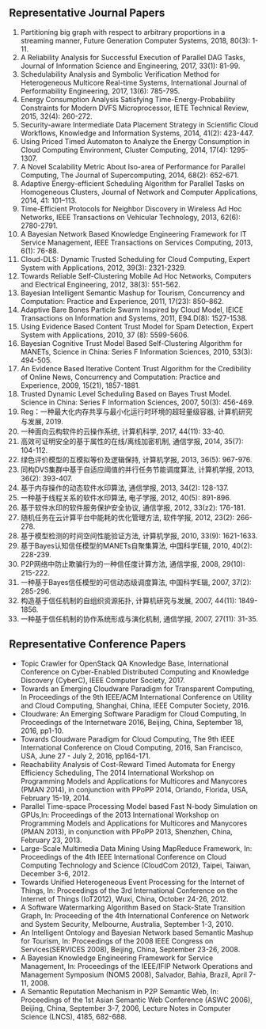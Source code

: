 ## Representative Journal Papers
1. Partitioning big graph with respect to arbitrary proportions in a streaming manner, Future Generation Computer Systems, 2018, 80(3): 1-11.
2. A Reliability Analysis for Successful Execution of Parallel DAG Tasks, Journal of Information Science and Engineering, 2017, 33(1): 81-99.
3. Schedulability Analysis and Symbolic Verification Method for Heterogeneous Multicore Real-time Systems, International Journal of Performability Engineering, 2017, 13(6): 785-795.
4. Energy Consumption Analysis Satisfying Time-Energy-Probability Constraints for Modern DVFS Microprocessor, IETE Technical Review, 2015, 32(4): 260-272.
5. Security-aware Intermediate Data Placement Strategy in Scientific Cloud Workflows, Knowledge and Information Systems, 2014, 41(2): 423-447.
6. Using Priced Timed Automaton to Analyze the Energy Consumption in Cloud Computing Environment, Cluster Computing, 2014, 17(4): 1295-1307.
7. A Novel Scalability Metric About Iso-area of Performance for Parallel Computing, The Journal of Supercomputing, 2014, 68(2): 652-671.
8. Adaptive Energy-efficient Scheduling Algorithm for Parallel Tasks on Homogeneous Clusters, Journal of Network and Computer Applications, 2014, 41: 101–113.
9. Time-Efficient Protocols for Neighbor Discovery in Wireless Ad Hoc Networks, IEEE Transactions on Vehicular Technology, 2013, 62(6): 2780-2791.
10. A Bayesian Network Based Knowledge Engineering Framework for IT Service Management, IEEE Transactions on Services Computing, 2013, 6(1): 76-88.
11. Cloud-DLS: Dynamic Trusted Scheduling for Cloud Computing, Expert System with Applications, 2012, 39(3): 2321-2329.
12. Towards Reliable Self-Clustering Mobile Ad Hoc Networks, Computers and Electrical Engineering, 2012, 38(3): 551-562.
13. Bayesian Intelligent Semantic Mashup for Tourism, Concurrency and Computation: Practice and Experience, 2011, 17(23): 850–862.
14. Adaptive Bare Bones Particle Swarm Inspired by Cloud Model, IEICE Transactions on Information and Systems, 2011, E94.D(8): 1527-1538.
15. Using Evidence Based Content Trust Model for Spam Detection, Expert System with Applications, 2010, 37 (8): 5599-5606.
16. Bayesian Cognitive Trust Model Based Self-Clustering Algorithm for MANETs, Science in China: Series F Information Sciences, 2010, 53(3): 494-505.
17. An Evidence Based Iterative Content Trust Algorithm for the Credibility of Online News, Concurrency and Computation: Practice and Experience, 2009, 15(21), 1857-1881.
18. Trusted Dynamic Level Scheduling Based on Bayes Trust Model. Science in China: Series F Information Sciences, 2007, 50(3): 456-469.
19. Reg：一种最大化内存共享与最小化运行时环境的超轻量级容器, 计算机研究与发展, 2019.
20. 一种面向云构软件的云操作系统, 计算机科学, 2017, 44(11): 33-40.
21. 高效可证明安全的基于属性的在线/离线加密机制, 通信学报, 2014, 35(7): 104-112.
22. 绿色评价模型的互模拟等价及逻辑保持, 计算机学报, 2013, 36(5): 967-976.
23. 同构DVS集群中基于自适应阈值的并行任务节能调度算法, 计算机学报, 2013, 36(2): 393-407.
24. 基于内存操作的动态软件水印算法, 通信学报, 2013, 34(2): 128-137.
25. 一种基于线程关系的软件水印算法, 电子学报, 2012, 40(5): 891-896.
26. 基于软件水印的软件服务保护安全协议, 通信学报, 2012, 33(z2): 176-181.
27. 随机任务在云计算平台中能耗的优化管理方法, 软件学报, 2012, 23(2): 266-278.
28. 基于模型检测的时间空间性能验证方法, 计算机学报, 2010, 33(9): 1621-1633.
29. 基于Bayes认知信任模型的MANETs自聚集算法, 中国科学E辑, 2010, 40(2): 228-239.
30. P2P网络中防止欺骗行为的一种信任度计算方法, 通信学报, 2008, 29(10): 215-222.
31. 一种基于Bayes信任模型的可信动态级调度算法, 中国科学E辑, 2007, 37(2): 285-296.
32. 构造基于信任机制的自组织资源拓扑, 计算机研究与发展, 2007, 44(11): 1849-1856.
33. 一种基于信任机制的协作系统形成与演化机制, 通信学报, 2007, 27(11): 31-35.


## Representative Conference Papers
- Topic Crawler for OpenStack QA Knowledge Base, International Conference on Cyber-Enabled Distributed Computing and Knowledge Discovery (CyberC), IEEE Computer Society, 2017.
- Towards an Emerging Cloudware Paradigm for Transparent Computing, In Proceedings of the 9th IEEE/ACM International Conference on Utility and Cloud Computing, Shanghai, China, IEEE Computer Society, 2016.
- Cloudware: An Emerging Software Paradigm for Cloud Computing, In Proceedings of the Internetware 2016, Beijing, China, September 18, 2016, pp1-10.
- Towards Cloudware Paradigm for Cloud Computing, The 9th IEEE International Conference on Cloud Computing, 2016, San Francisco, USA, June 27 - July 2, 2016, pp164-171.
- Reachability Analysis of Cost-Reward Timed Automata for Energy Efficiency Scheduling, The 2014 International Workshop on Programming Models and Applications for Multicores and Manycores (PMAN 2014), in conjunction with PPoPP 2014, Orlando, Florida,
USA, February 15-19, 2014.
- Parallel Time-space Processing Model based Fast  N-body Simulation on GPUs,In: Proceedings of the 2013 International Workshop on Programming Models and Applications for Multicores and Manycores (PMAN 2013), in conjunction with PPoPP 2013, Shenzhen, China, February 23, 2013.
- Large-Scale Multimedia Data Mining Using MapReduce Framework, In: Proceedings of the 4th IEEE International Conference on Cloud Computing Technology and Science (CloudCom 2012), Taipei, Taiwan, December 3-6, 2012.
- Towards Unified Heterogeneous Event Processing for the Internet of Things, In: Proceedings of the 3rd International Conference on the Internet of Things (IoT2012), Wuxi, China, October 24-26, 2012.
- A Software Watermarking Algorithm Based on Stack-State Transition Graph, In: Proceeding of the 4th International Conference on Network and System Security, Melbourne, Australia, September 1-3, 2010.
- An Intelligent Ontology and Bayesian Network based Semantic Mashup for Tourism, In: Proceedings of the 2008 IEEE Congress on Services(SERVICES 2008), Beijing, China, September 23-26, 2008.
- A Bayesian Knowledge Engineering Framework for Service Management, In: Proceedings of the IEEE/IFIP Network Operations and Management Symposium (NOMS 2008), Salvador, Bahia, Brazil, April 7-11, 2008.
- A Semantic Reputation Mechanism in P2P Semantic Web, In: Proceedings of the 1st Asian Semantic Web Conference (ASWC 2006), Beijing, China, September 3-7, 2006, Lecture Notes in Computer Science (LNCS), 4185, 682-688.
